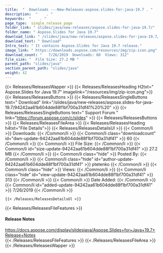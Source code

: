 ```yaml
---
title:  "  Downloads ---New-Releases-aspose.slides-for-java-19.7 . " 
description:  "    . " 
keywords:  "    . " 
page_type:  single_release_page
folder_link: " slides/java/new-releases/aspose.slides-for-java-19.7/"
folder_name: " Aspose.Slides for Java 19.7"
download_link: " /slides/java/new-releases/aspose.slides-for-java-19.7/94242aa61b604dde88f1bf700a31df41"
download_text: " Download"
Intro_text: " It contains Aspose.Slides for Java 19.7 release."
image_link: " https://downloads.aspose.com/resources/img/zip-icon.png"
download_count: "   7/26/2019  Downloads: 60  Views: 312"
file_size: "  File Size: 27.2 MB "
parent_path: "slides/java"
section_parent_path: "slides/java"
weight: 42 
---
```


{{< Releases/ReleasesWapper >}}
  {{< Releases/ReleasesHeading H2txt=" Aspose.Slides for Java 19.7" imagelink="/resources/img/zip-icon.png">}}
  {{< Releases/ReleasesButtons >}}
    {{< Releases/ReleasesSingleButtons text=" Download" link="/slides/java/new-releases/aspose.slides-for-java-19.7/94242aa61b604dde88f1bf700a31df41%20%20" >}}
    {{< Releases/ReleasesSingleButtons text=" Support Forum " link="https://forum.aspose.com/c/slides" >}}
  {{< Releases/ReleasesButtons >}}
  {{< Releases/ReleasesFileArea >}}
    {{< Releases/ReleasesHeading h4txt="File Details">}}
    {{< Releases/ReleasesDetailsUl >}}
            {{< Common/li  >}} Downloads: {{< /Common/li >}} 
      {{< Common/li class="downloadcount" id="dwn-update-94242aa61b604dde88f1bf700a31df41" >}} 60 {{< /Common/li >}} 
      {{< Common/li  >}} File Size: {{< /Common/li >}} 
      {{< Common/li id="size-update-94242aa61b604dde88f1bf700a31df41" >}} 27.2 MB {{< /Common/li >}} 
      {{< Common/li  class="hide" >}} Posted By: {{< /Common/li >}} 
      {{< Common/li class="hide" id="author-update-94242aa61b604dde88f1bf700a31df41" >}} ptetenko {{< /Common/li >}} 
      {{< Common/li class="hide"  >}} Views: {{< /Common/li >}} 
      {{< Common/li class="hide" id="view-update-94242aa61b604dde88f1bf700a31df41" >}} 313 {{< /Common/li >}} 
      {{< Common/li  >}} Date Added: {{< /Common/li >}} 
      {{< Common/li id="added-update-94242aa61b604dde88f1bf700a31df41" >}} 7/26/2019 {{< /Common/li >}} 

    {{< /Releases/ReleasesDetailsUl >}}

  {{< Releases/ReleasesFileFeatures >}}
      <h4>Release Notes</h4><div><a href="https://docs.aspose.com/display/slidesjava/Aspose.Slides+for+Java+19.7+Release+Notes">https://docs.aspose.com/display/slidesjava/Aspose.Slides+for+Java+19.7+Release+Notes</a></div>
  {{< /Releases/ReleasesFileFeatures >}}
 {{< /Releases/ReleasesFileArea >}}
{{< /Releases/ReleasesWapper >}}


